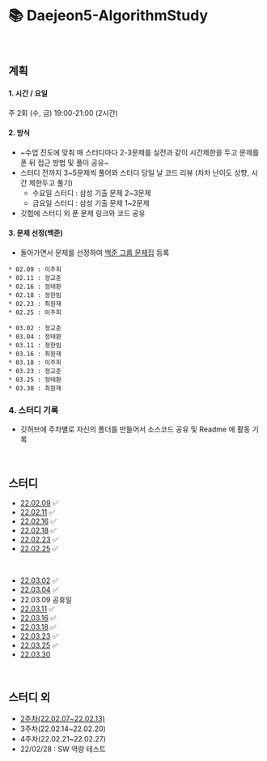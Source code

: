 # 📚 Daejeon5-AlgorithmStudy
</br>

## 계획
####  1.	시간 / 요일</br>
 주 2회 (수, 금) 19:00-21:00 (2시간)

#### 2.	방식
-	~수업 진도에 맞춰 매 스터디마다 2-3문제를 실전과 같이 시간제한을 두고 문제를 푼 뒤 접근 방법 및 풀이 공유~
- 스터디 전까지 3~5문제씩 풀어와 스터디 당일 날 코드 리뷰 (차차 난이도 상향, 시간 제한두고 풀기)
   - 수요일 스터디 : 삼성 기출 문제 2~3문제
   - 금요일 스터디 : 삼성 기출 문제 1~2문제 
- 깃헙에 스터디 외 푼 문제 링크와 코드 공유

#### 3. 문제 선정(백준)
-	돌아가면서 문제를 선정하여 [백준 그룹 문제집](https://www.acmicpc.net/group/workbook/list/13701) 등록
```
* 02.09 : 이주희
* 02.11 : 정교준
* 02.16 : 정태환
* 02.18 : 정한빔
* 02.23 : 최원재
* 02.25 : 이주희
```
```
* 03.02 : 정교준
* 03.04 : 정태환
* 03.11 : 정한빔
* 03.16 : 최원재
* 03.18 : 이주희
* 03.23 : 정교준
* 03.25 : 정태환
* 03.30 : 최원재
```

### 4. 스터디 기록
-	깃허브에 주차별로 자신의 폴더를 만들어서 소스코드 공유 및 Readme 에 활동 기록
</br>

## 스터디
* [22.02.09](https://github.com/daejeon5-algostudy/AlgorithmStudy/blob/main/%EC%8A%A4%ED%84%B0%EB%94%94/0209/README.md) ✅
* [22.02.11](https://github.com/daejeon5-algostudy/AlgorithmStudy/tree/main/%EC%8A%A4%ED%84%B0%EB%94%94/0211) ✅
* [22.02.16](https://github.com/daejeon5-algostudy/AlgorithmStudy/tree/main/%EC%8A%A4%ED%84%B0%EB%94%94/0216) ✅
* [22.02.18](https://github.com/daejeon5-algostudy/AlgorithmStudy/tree/main/%EC%8A%A4%ED%84%B0%EB%94%94/0218) ✅
* [22.02.23](https://github.com/daejeon5-algostudy/AlgorithmStudy/tree/main/%EC%8A%A4%ED%84%B0%EB%94%94/0223) ✅
* [22.02.25](https://github.com/daejeon5-algostudy/AlgorithmStudy/tree/main/%EC%8A%A4%ED%84%B0%EB%94%94/0225) ✅
</br>

* [22.03.02](https://github.com/daejeon5-algostudy/AlgorithmStudy/tree/main/%EC%8A%A4%ED%84%B0%EB%94%94/0302) ✅
* [22.03.04](https://github.com/daejeon5-algostudy/AlgorithmStudy/tree/main/%EC%8A%A4%ED%84%B0%EB%94%94/0304) ✅
* 22.03.09 공휴일
* [22.03.11](https://github.com/daejeon5-algostudy/AlgorithmStudy/tree/main/%EC%8A%A4%ED%84%B0%EB%94%94/0311) ✅
* [22.03.16](https://github.com/daejeon5-algostudy/AlgorithmStudy/tree/main/%EC%8A%A4%ED%84%B0%EB%94%94/0316) ✅
* [22.03.18](https://github.com/daejeon5-algostudy/AlgorithmStudy/tree/main/%EC%8A%A4%ED%84%B0%EB%94%94/0318) ✅
* [22.03.23](https://github.com/daejeon5-algostudy/AlgorithmStudy/tree/main/%EC%8A%A4%ED%84%B0%EB%94%94/0323) ✅
* [22.03.25](https://github.com/daejeon5-algostudy/AlgorithmStudy/tree/main/%EC%8A%A4%ED%84%B0%EB%94%94/0325) ✅
* [22.03.30](https://github.com/daejeon5-algostudy/AlgorithmStudy/tree/main/%EC%8A%A4%ED%84%B0%EB%94%94/0330)
</br>

## 스터디 외
* [2주차(22.02.07~22.02.13)](https://github.com/daejeon5-algostudy/AlgorithmStudy/tree/main/%EC%8A%A4%ED%84%B0%EB%94%94%EC%99%B8/2%EC%A3%BC%EC%B0%A8)
* 3주차(22.02.14~22.02.20)
* 4주차(22.02.21~22.02.27)
* 22/02/28 : SW 역량 테스트
